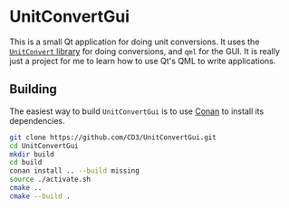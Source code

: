 # UnitConvertGui

This is a small Qt application for doing unit conversions. It uses the [`UnitConvert` library](https://github.com/CD3/UnitConvert) for doing
conversions, and `qml` for the GUI. It is really just a project for me to learn how to use
Qt's QML to write applications.

## Building

The easiest way to build `UnitConvertGui` is to use [Conan](https://conan.io/) to install its dependencies.

```bash
git clone https://github.com/CD3/UnitConvertGui.git
cd UnitConvertGui
mkdir build
cd build
conan install .. --build missing
source ./activate.sh
cmake ..
cmake --build .
```
